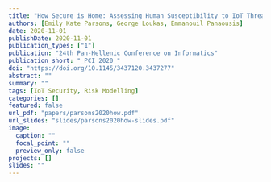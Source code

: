 ```yaml
---
title: "How Secure is Home: Assessing Human Susceptibility to IoT Threats"
authors: [Emily Kate Parsons, George Loukas, Emmanouil Panaousis]
date: 2020-11-01
publishDate: 2020-11-01
publication_types: ["1"]
publication: "24th Pan-Hellenic Conference on Informatics"
publication_short: "_PCI 2020_"
doi: "https://doi.org/10.1145/3437120.3437277"
abstract: ""
summary: ""
tags: [IoT Security, Risk Modelling]
categories: []
featured: false
url_pdf: "papers/parsons2020how.pdf"
url_slides: "slides/parsons2020how-slides.pdf"
image:
  caption: ""
  focal_point: ""
  preview_only: false
projects: []
slides: ""
---
```

